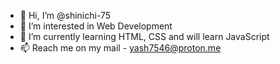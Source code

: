 - 👋 Hi, I’m @shinichi-75
- 👀 I’m interested in Web Development
- 🌱 I’m currently learning HTML, CSS and will learn JavaScript
- 📫 Reach me on my mail - yash7546@proton.me

<!---
shinichi-75/shinichi-75 is a ✨ special ✨ repository because its `README.md` (this file) appears on your GitHub profile.
You can click the Preview link to take a look at your changes.
--->
